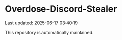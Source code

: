 # Overdose-Discord-Stealer

Last updated: 2025-06-17 03:40:19

This repository is automatically maintained.
